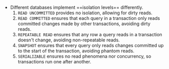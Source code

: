 - Different databases implement ==isolation levels== differently.
	1. `READ UNCOMMITTED` provides no isolation, allowing for dirty reads.
	2. `READ COMMITTED` ensures that each query in a transaction only reads committed changes made by other transactions, avoiding dirty reads.
	3. `REPEATABLE READ` ensures that any row a query reads in a transaction doesn't change, avoiding non-repeatable reads.
	4. `SNAPSHOT` ensures that every query only reads changes committed up to the start of the transaction, avoiding phantom reads.
	5. `SERIALIZABLE` ensures no read phenomena nor concurrency, so transactions run one after another.